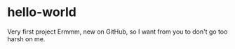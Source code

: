 # hello-world
Very first project
Ermmm, new on GitHub, so I want from you to don't go too harsh on me.
